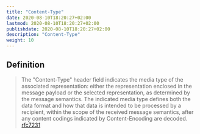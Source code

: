 ```yaml
---
title: "Content-Type"
date: 2020-08-10T18:20:27+02:00
lastmod: 2020-08-10T18:20:27+02:00
publishdate: 2020-08-10T18:20:27+02:00
description: "Content-Type"
weight: 10
---
```

## Definition
> The "Content-Type" header field indicates the media type of the
   associated representation: either the representation enclosed in the
   message payload or the selected representation, as determined by the
   message semantics.  The indicated media type defines both the data
   format and how that data is intended to be processed by a recipient,
   within the scope of the received message semantics, after any content
   codings indicated by Content-Encoding are decoded. [rfc7231](https://tools.ietf.org/html/rfc7231#section-3.1.1.5)
